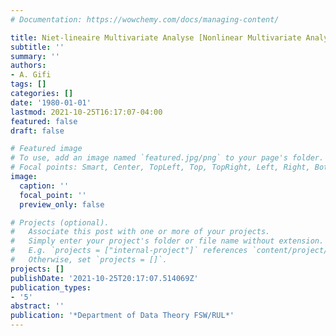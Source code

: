 ```yaml
---
# Documentation: https://wowchemy.com/docs/managing-content/

title: Niet-lineaire Multivariate Analyse [Nonlinear Multivariate Analysis]
subtitle: ''
summary: ''
authors:
- A. Gifi
tags: []
categories: []
date: '1980-01-01'
lastmod: 2021-10-25T16:17:07-04:00
featured: false
draft: false

# Featured image
# To use, add an image named `featured.jpg/png` to your page's folder.
# Focal points: Smart, Center, TopLeft, Top, TopRight, Left, Right, BottomLeft, Bottom, BottomRight.
image:
  caption: ''
  focal_point: ''
  preview_only: false

# Projects (optional).
#   Associate this post with one or more of your projects.
#   Simply enter your project's folder or file name without extension.
#   E.g. `projects = ["internal-project"]` references `content/project/deep-learning/index.md`.
#   Otherwise, set `projects = []`.
projects: []
publishDate: '2021-10-25T20:17:07.514069Z'
publication_types:
- '5'
abstract: ''
publication: '*Department of Data Theory FSW/RUL*'
---
```

